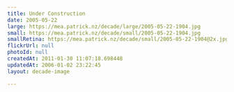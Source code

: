 ```yaml
---
title: Under Construction
date: 2005-05-22
large: https://mea.patrick.nz/decade/large/2005-05-22-1904.jpg
small: https://mea.patrick.nz/decade/small/2005-05-22-1904.jpg
smallRetina: https://mea.patrick.nz/decade/small/2005-05-22-1904@2x.jpg
flickrUrl: null
photoId: null
createdAt: 2011-01-30 11:07:18.698448
updatedAt: 2006-01-02 23:22:45
layout: decade-image

---
```


